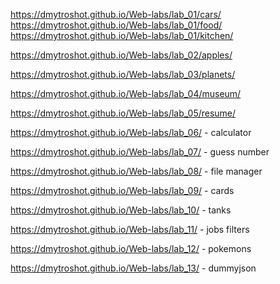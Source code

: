 https://dmytroshot.github.io/Web-labs/lab_01/cars/<br />
https://dmytroshot.github.io/Web-labs/lab_01/food/<br />
https://dmytroshot.github.io/Web-labs/lab_01/kitchen/<br />


https://dmytroshot.github.io/Web-labs/lab_02/apples/

https://dmytroshot.github.io/Web-labs/lab_03/planets/

https://dmytroshot.github.io/Web-labs/lab_04/museum/

https://dmytroshot.github.io/Web-labs/lab_05/resume/

https://dmytroshot.github.io/Web-labs/lab_06/ - calculator

https://dmytroshot.github.io/Web-labs/lab_07/ - guess number

https://dmytroshot.github.io/Web-labs/lab_08/ - file manager

https://dmytroshot.github.io/Web-labs/lab_09/ - cards

https://dmytroshot.github.io/Web-labs/lab_10/ - tanks

https://dmytroshot.github.io/Web-labs/lab_11/ - jobs filters

https://dmytroshot.github.io/Web-labs/lab_12/ - pokemons

https://dmytroshot.github.io/Web-labs/lab_13/ - dummyjson
